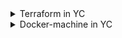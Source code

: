 <details>
    <summary>Terraform in YC</summary>

Install yandex cloud CLI:

```bash
curl https://storage.yandexcloud.net/yandexcloud-yc/install.sh | bash
```

Initialize cloud:

```bash
yc init
```

> Assume that you created a directory already. If not, [do](https://cloud.yandex.ru/docs/resource-manager/quickstart) this.

Create service account:

```bash
SVC_ACCT="berendyaev-terraform"
FOLDER_ID="REPLACE_TO_YOUR_OWN"
yc iam service-account create --name $SVC_ACCT --folder-id $FOLDER_ID
```

Assign role:

```bash
ACCT_ID=$(yc iam service-account get "berendyaev-terraform" | \
                        grep ^id | \
                        awk '{print $2}')
yc resource-manager folder add-access-binding --id $FOLDER_ID \
    --role editor \
    --service-account-id $ACCT_ID
```

Create IAM token:

```bash
mkdir ~/.yandex
yc iam key create --service-account-id $ACCT_ID --output ~/.yandex/key.json
```

Change current directory to ./terraform

```bash
cd ./terraform
```

Run initialization of Terraform

```bash
terraform init
```

Create your own tvfars file

```bash
cp terraform.tfvars.example terraform.tfvars
```

Set your own cloud/folder ID's in that file. You can get these ID's just typing `yc config list`. Don't forget to generate key pair for SSH access.

Apply infra.

```bash
terraform plan
# If no errors present, then run:
terraform apply
yes
```

Terraform ouputs a public IP address of instance. Use it to ssh on host:

```bash
ssh -i ~/.ssh/<username> <username>@<ip address>
```

Ensure that hostname was changed accordingly to the `hostname` argument in the instance resource.

Do not forget to destroy everything:

```bash
terraform destroy -auto-approve
```

</details>

<details>
    <summary>Docker-machine in YC</summary>

Install go

```bash
sudo add-apt-repository ppa:longsleep/golang-backports
sudo apt update
sudo apt install golang-go
```

Install docker-machine plugin

```bash
go get -u github.com/yandex-cloud/docker-machine-driver-yandex
```

The plugin was installed to `$HOME/go/bin`, which isn't observable by `docker-machine`. So you should add `$HOME/go/bin` to your PATH environment variable.

Set your YC folder id and SA key path (see Terraform section):

```bash
FOLDER_ID="SET_YOUR_OWN_ID"
SA_KEY_PATH="/SET/YOUR/OWN/PATH"
```

Create machine

```bash
docker-machine create \
    --driver yandex \
    --yandex-image-family "ubuntu-1804-lts" \
    --yandex-platform-id "standard-v1" \
    --yandex-folder-id $FOLDER_ID \
    --yandex-sa-key-file $SA_KEY_PATH \
    docker-machine-yc
```

Connect to docker-machine docker engine:

```bash
eval $(docker-machine env docker-machine-yc)
```

Run `docker run hello-world` to ensure that everything is worked fine.


</details>
